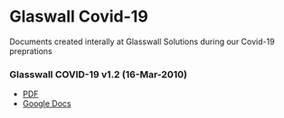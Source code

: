 # Glaswall Covid-19 

Documents created interally at Glasswall Solutions during our Covid-19 preprations

### Glasswall COVID-19 v1.2 (16-Mar-2010)

- [PDF](https://github.com/filetrust/covid-19/raw/master/Glasswall%20COVID-19%20v1.2%20(16-Mar-2010).pdf)
- [Google Docs](https://docs.google.com/presentation/d/13TskFouGzEVPyoIbooYx-wKuvmc3wJVZ)

